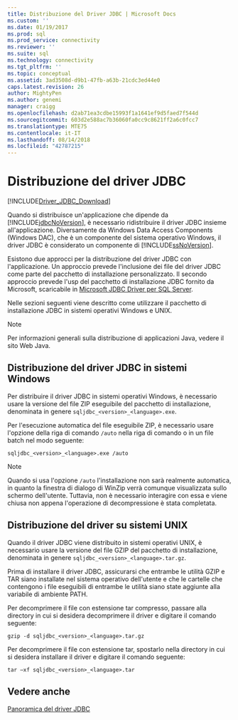 ```yaml
---
title: Distribuzione del Driver JDBC | Microsoft Docs
ms.custom: ''
ms.date: 01/19/2017
ms.prod: sql
ms.prod_service: connectivity
ms.reviewer: ''
ms.suite: sql
ms.technology: connectivity
ms.tgt_pltfrm: ''
ms.topic: conceptual
ms.assetid: 3ad3508d-d9b1-47fb-a63b-21cdc3ed44e0
caps.latest.revision: 26
author: MightyPen
ms.author: genemi
manager: craigg
ms.openlocfilehash: d2ab71ea3cdbe15993f1a1641ef9d5faed7f544d
ms.sourcegitcommit: 603d2e588ac7b36060fa0cc9c8621ff2a6c0fcc7
ms.translationtype: MTE75
ms.contentlocale: it-IT
ms.lasthandoff: 08/14/2018
ms.locfileid: "42787215"
---
```

# <a name="deploying-the-jdbc-driver"></a>Distribuzione del driver JDBC
[!INCLUDE[Driver_JDBC_Download](../../includes/driver_jdbc_download.md)]

  Quando si distribuisce un'applicazione che dipende da [!INCLUDE[jdbcNoVersion](../../includes/jdbcnoversion_md.md)], è necessario ridistribuire il driver JDBC insieme all'applicazione. Diversamente da Windows Data Access Components (Windows DAC), che è un componente del sistema operativo Windows, il driver JDBC è considerato un componente di [!INCLUDE[ssNoVersion](../../includes/ssnoversion-md.md)].  
  
 Esistono due approcci per la distribuzione del driver JDBC con l'applicazione. Un approccio prevede l'inclusione dei file del driver JDBC come parte del pacchetto di installazione personalizzato. Il secondo approccio prevede l'usp del pacchetto di installazione JDBC fornito da Microsoft, scaricabile in [Microsoft JDBC Driver per SQL Server](http://go.microsoft.com/fwlink/?LinkId=70166).  
  
 Nelle sezioni seguenti viene descritto come utilizzare il pacchetto di installazione JDBC in sistemi operativi Windows e UNIX.  
  
> [!NOTE]  
>  Per informazioni generali sulla distribuzione di applicazioni Java, vedere il sito Web Java.  
  
## <a name="deploying-the-jdbc-driver-on-windows-systems"></a>Distribuzione del driver JDBC in sistemi Windows  
 Per distribuire il driver JDBC in sistemi operativi Windows, è necessario usare la versione del file ZIP eseguibile del pacchetto di installazione, denominata in genere `sqljdbc_<version>_<language>.exe`.  
  
 Per l'esecuzione automatica del file eseguibile ZIP, è necessario usare l'opzione della riga di comando `/auto` nella riga di comando o in un file batch nel modo seguente:  
  
 `sqljdbc_<version>_<language>.exe /auto`  
  
> [!NOTE]  
>  Quando si usa l'opzione `/auto` l'installazione non sarà realmente automatica, in quanto la finestra di dialogo di WinZip verrà comunque visualizzata sullo schermo dell'utente. Tuttavia, non è necessario interagire con essa e viene chiusa non appena l'operazione di decompressione è stata completata.  
  
## <a name="deploying-the-driver-on-unix-systems"></a>Distribuzione del driver su sistemi UNIX  
 Quando il driver JDBC viene distribuito in sistemi operativi UNIX, è necessario usare la versione del file GZIP del pacchetto di installazione, denominata in genere `sqljdbc_<version>_<language>.tar.gz`.  
  
 Prima di installare il driver JDBC, assicurarsi che entrambe le utilità GZIP e TAR siano installate nel sistema operativo dell'utente e che le cartelle che contengono i file eseguibili di entrambe le utilità siano state aggiunte alla variabile di ambiente PATH.  
  
 Per decomprimere il file con estensione tar compresso, passare alla directory in cui si desidera decomprimere il driver e digitare il comando seguente:  
  
 `gzip -d sqljdbc_<version>_<language>.tar.gz`  
  
 Per decomprimere il file con estensione tar, spostarlo nella directory in cui si desidera installare il driver e digitare il comando seguente:  
  
 `tar –xf sqljdbc_<version>_<language>.tar`  
  
## <a name="see-also"></a>Vedere anche  
 [Panoramica del driver JDBC](../../connect/jdbc/overview-of-the-jdbc-driver.md)  
  
  
